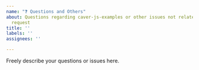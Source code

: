 ```yaml
---
name: "❓ Questions and Others"
about: Questions regarding caver-js-examples or other issues not related to bug nor feature
  request
title: ''
labels: ''
assignees: ''

---
```


Freely describe your questions or issues here.
